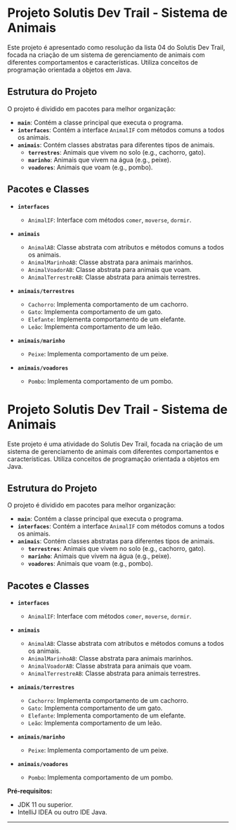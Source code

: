 # Projeto Solutis Dev Trail - Sistema de Animais

Este projeto é apresentado como resolução da lista 04 do Solutis Dev Trail, focada na criação de um sistema de gerenciamento de animais com diferentes comportamentos e características. Utiliza conceitos de programação orientada a objetos em Java.

## Estrutura do Projeto

O projeto é dividido em pacotes para melhor organização:

- **`main`**: Contém a classe principal que executa o programa.
- **`interfaces`**: Contém a interface `AnimalIF` com métodos comuns a todos os animais.
- **`animais`**: Contém classes abstratas para diferentes tipos de animais.
  - **`terrestres`**: Animais que vivem no solo (e.g., cachorro, gato).
  - **`marinho`**: Animais que vivem na água (e.g., peixe).
  - **`voadores`**: Animais que voam (e.g., pombo).

## Pacotes e Classes

- **`interfaces`**
  - `AnimalIF`: Interface com métodos `comer`, `moverse`, `dormir`.

- **`animais`**
  - `AnimalAB`: Classe abstrata com atributos e métodos comuns a todos os animais.
  - `AnimalMarinhoAB`: Classe abstrata para animais marinhos.
  - `AnimalVoadorAB`: Classe abstrata para animais que voam.
  - `AnimalTerrestreAB`: Classe abstrata para animais terrestres.

- **`animais/terrestres`**
  - `Cachorro`: Implementa comportamento de um cachorro.
  - `Gato`: Implementa comportamento de um gato.
  - `Elefante`: Implementa comportamento de um elefante.
  - `Leão`: Implementa comportamento de um leão.

- **`animais/marinho`**
  - `Peixe`: Implementa comportamento de um peixe.

- **`animais/voadores`**
  - `Pombo`: Implementa comportamento de um pombo.

# Projeto Solutis Dev Trail - Sistema de Animais

Este projeto é uma atividade do Solutis Dev Trail, focada na criação de um sistema de gerenciamento de animais com diferentes comportamentos e características. Utiliza conceitos de programação orientada a objetos em Java.

## Estrutura do Projeto

O projeto é dividido em pacotes para melhor organização:

- **`main`**: Contém a classe principal que executa o programa.
- **`interfaces`**: Contém a interface `AnimalIF` com métodos comuns a todos os animais.
- **`animais`**: Contém classes abstratas para diferentes tipos de animais.
  - **`terrestres`**: Animais que vivem no solo (e.g., cachorro, gato).
  - **`marinho`**: Animais que vivem na água (e.g., peixe).
  - **`voadores`**: Animais que voam (e.g., pombo).

## Pacotes e Classes

- **`interfaces`**
  - `AnimalIF`: Interface com métodos `comer`, `moverse`, `dormir`.

- **`animais`**
  - `AnimalAB`: Classe abstrata com atributos e métodos comuns a todos os animais.
  - `AnimalMarinhoAB`: Classe abstrata para animais marinhos.
  - `AnimalVoadorAB`: Classe abstrata para animais que voam.
  - `AnimalTerrestreAB`: Classe abstrata para animais terrestres.

- **`animais/terrestres`**
  - `Cachorro`: Implementa comportamento de um cachorro.
  - `Gato`: Implementa comportamento de um gato.
  - `Elefante`: Implementa comportamento de um elefante.
  - `Leão`: Implementa comportamento de um leão.

- **`animais/marinho`**
  - `Peixe`: Implementa comportamento de um peixe.

- **`animais/voadores`**
  - `Pombo`: Implementa comportamento de um pombo.


 **Pré-requisitos:**
   - JDK 11 ou superior.
   - IntelliJ IDEA ou outro IDE Java.

-----------------
